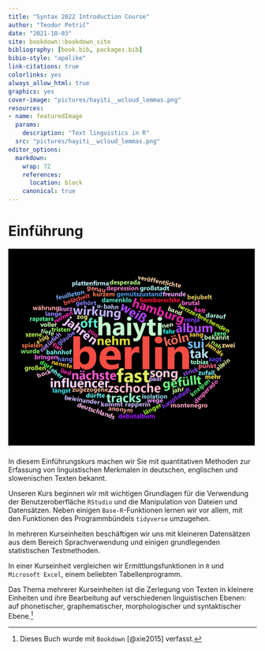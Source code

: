 ```yaml
---
title: "Syntax 2022 Introduction Course"
author: "Teodor Petrič"
date: "2021-10-03"
site: bookdown::bookdown_site
bibliography: [book.bib, packages.bib]
bibio-style: "apalike"
link-citations: true
colorlinks: yes 
always_allow_html: true
graphics: yes 
cover-image: "pictures/hayiti__wcloud_lemmas.png" 
resources:
- name: featuredImage
  params:
    description: "Text linguistics in R"
  src: "pictures/hayiti__wcloud_lemmas.png" 
editor_options:
  markdown:
    wrap: 72
    references: 
      location: block
    canonical: true
---
```




# Einführung

<img src="pictures/hayiti__wcloud_lemmas.png" width="500" />

In diesem Einführungskurs machen wir Sie mit quantitativen Methoden zur
Erfassung von linguistischen Merkmalen in deutschen, englischen und
slowenischen Texten bekannt.

Unseren Kurs beginnen wir mit wichtigen Grundlagen für die Verwendung
der Benutzeroberfläche `RStudio` und die Manipulation von Dateien und
Datensätzen. Neben einigen `Base-R`-Funktionen lernen wir vor allem, mit
den Funktionen des Programmbündels `tidyverse` umzugehen.

In mehreren Kurseinheiten beschäftigen wir uns mit kleineren Datensätzen
aus dem Bereich Sprachverwendung und einigen grundlegenden statistischen
Testmethoden.

In einer Kurseinheit vergleichen wir Ermittlungsfunktionen in `R` und
`Microsoft Excel`, einem beliebten Tabellenprogramm.

Das Thema mehrerer Kurseinheiten ist die Zerlegung von Texten in
kleinere Einheiten und ihre Bearbeitung auf verschiedenen linguistischen
Ebenen: auf phonetischer, graphematischer, morphologischer und
syntaktischer Ebene.[^index-1]

[^index-1]: Dieses Buch wurde mit `Bookdown` [@xie2015] verfasst.



